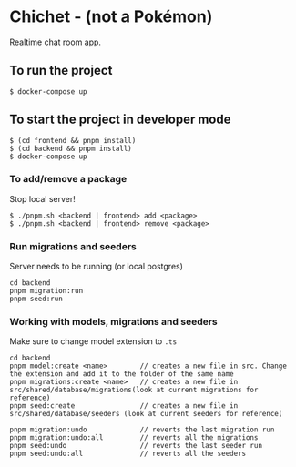 # Chichet - (not a Pokémon)

Realtime chat room app.

## To run the project

```
$ docker-compose up
```

## To start the project in developer mode

```
$ (cd frontend && pnpm install)
$ (cd backend && pnpm install)
$ docker-compose up
```

### To add/remove a package

Stop local server!

```
$ ./pnpm.sh <backend | frontend> add <package>
$ ./pnpm.sh <backend | frontend> remove <package>
```

### Run migrations and seeders

Server needs to be running (or local postgres)

```
cd backend
pnpm migration:run
pnpm seed:run
```

### Working with models, migrations and seeders

Make sure to change model extension to `.ts`

```
cd backend
pnpm model:create <name>        // creates a new file in src. Change the extension and add it to the folder of the same name
pnpm migrations:create <name>   // creates a new file in src/shared/database/migrations(look at current migrations for reference)
pnpm seed:create                // creates a new file in src/shared/database/seeders (look at current seeders for reference)

pnpm migration:undo             // reverts the last migration run
pnpm migration:undo:all         // reverts all the migrations
pnpm seed:undo                  // reverts the last seeder run
pnpm seed:undo:all              // reverts all the seeders
```
